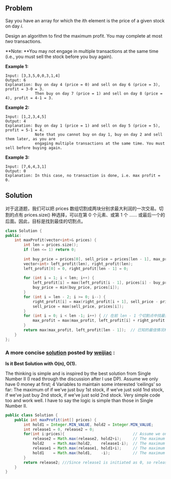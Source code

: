## Problem

Say you have an array for which the *i*th element is the price of a given stock on day *i*.

Design an algorithm to find the maximum profit. You may complete at most *two* transactions.

**Note: **You may not engage in multiple transactions at the same time (i.e., you must sell the stock before you buy again).

**Example 1:**

```
Input: [3,3,5,0,0,3,1,4]
Output: 6
Explanation: Buy on day 4 (price = 0) and sell on day 6 (price = 3), profit = 3-0 = 3.
             Then buy on day 7 (price = 1) and sell on day 8 (price = 4), profit = 4-1 = 3.
```

**Example 2:**

```
Input: [1,2,3,4,5]
Output: 4
Explanation: Buy on day 1 (price = 1) and sell on day 5 (price = 5), profit = 5-1 = 4.
             Note that you cannot buy on day 1, buy on day 2 and sell them later, as you are
             engaging multiple transactions at the same time. You must sell before buying again.
```

**Example 3:**

```
Input: [7,6,4,3,1]
Output: 0
Explanation: In this case, no transaction is done, i.e. max profit = 0.
```



## Solution

对于这道题，我们可以把 prices 数组切割成两块分别求最大利润的一次交易。切割的点有 prices.size() 种选择，可以在第 0 个元素、或第 1 个 …… 或最后一个的后面。因此，目标是找到最佳的切割点。

```cpp
class Solution {
public:
    int maxProfit(vector<int>& prices) {
	    int len = prices.size();
        if (len <= 1) return 0;
      
        int buy_price = prices[0], sell_price = prices[len - 1], max_profit = 0;
        vector<int> left_profit(len), right_profit(len);
        left_profit[0] = 0, right_profit[len - 1] = 0;
        
        for (int i = 1; i < len; i++) {
            left_profit[i] = max(left_profit[i - 1], prices[i] - buy_price);
            buy_price = min(buy_price, prices[i]);
        }
        for (int i = len - 2; i >= 0; i--) {
            right_profit[i] = max(right_profit[i + 1], sell_price - prices[i]);
            sell_price = max(sell_price, prices[i]);
        }
        for (int i = 0; i < len -1; i++) { // 在前 len - 1 个切割点中找最佳的点
            max_profit = max(max_profit, left_profit[i] + right_profit[i+1]);
        }
        return max(max_profit, left_profit[len - 1]);  // 已知的最佳情况和最后一个切割点的情况做比较
    }
};
```



### A more concise [solution](https://leetcode.com/problems/best-time-to-buy-and-sell-stock-iii/discuss/39611/Is-it-Best-Solution-with-O(n)-O(1).) posted by [weijiac](https://leetcode.com/weijiac) :

**Is it Best Solution with O(n), O(1).**

The thinking is simple and is inspired by the best solution from Single Number II (I read through the discussion after I use DP).
Assume we only have 0 money at first;
4 Variables to maintain some interested ‘ceilings’ so far:
The maximum of if we’ve just buy 1st stock, if we’ve just sold 1nd stock, if we’ve just buy 2nd stock, if we’ve just sold 2nd stock.
Very simple code too and work well. I have to say the logic is simple than those in Single Number II.

```java
public class Solution {
    public int maxProfit(int[] prices) {
        int hold1 = Integer.MIN_VALUE, hold2 = Integer.MIN_VALUE;
        int release1 = 0, release2 = 0;
        for(int i:prices){                              // Assume we only have 0 money at first
            release2 = Math.max(release2, hold2+i);     // The maximum if we've just sold 2nd stock so far.
            hold2    = Math.max(hold2,    release1-i);  // The maximum if we've just buy  2nd stock so far.
            release1 = Math.max(release1, hold1+i);     // The maximum if we've just sold 1nd stock so far.
            hold1    = Math.max(hold1,    -i);          // The maximum if we've just buy  1st stock so far. 
        }
        return release2; ///Since release1 is initiated as 0, so release2 will always higher than release1.
    }
}
```

